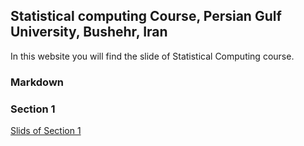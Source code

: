 ## Statistical computing Course, Persian Gulf University, Bushehr, Iran

In this website you will find the slide of Statistical Computing course.

### Markdown
### Section 1

[Slids of Section 1](https://smnajibi.github.io/statcomp/Section1.html)
